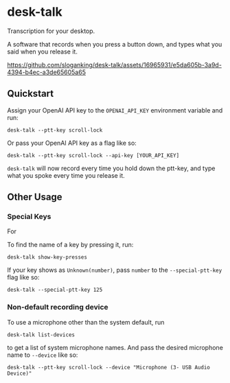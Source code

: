 # desk-talk
 
Transcription for your desktop.

A software that records when you press a button down, and types what you said when you release it.


https://github.com/sloganking/desk-talk/assets/16965931/e5da605b-3a9d-4394-b4ec-a3de65605a65


## Quickstart

Assign your OpenAI API key to the `OPENAI_API_KEY` environment variable and run:

```
desk-talk --ptt-key scroll-lock
```

Or pass your OpenAI API key as a flag like so:

```
desk-talk --ptt-key scroll-lock --api-key [YOUR_API_KEY]
```

`desk-talk` will now record every time you hold down the ptt-key, and type what you spoke every time you release it.

## Other Usage

### Special Keys

For 

To find the name of a key by pressing it, run:

```
desk-talk show-key-presses
```

If your key shows as `Unknown(number)`, pass `number` to the `--special-ptt-key` flag like so:

```
desk-talk --special-ptt-key 125
```

### Non-default recording device

To use a microphone other than the system default, run 


```
desk-talk list-devices    
```

to get a list of system microphone names. And pass the desired microphone name to ``--device`` like so:


```
desk-talk --ptt-key scroll-lock --device "Microphone (3- USB Audio Device)"
```


